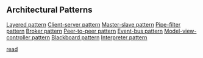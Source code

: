 ## Architectural Patterns
[Layered pattern]()
[Client-server pattern]()
[Master-slave pattern]()
[Pipe-filter pattern]()
[Broker pattern]()
[Peer-to-peer pattern]()
[Event-bus pattern]()
[Model-view-controller pattern]()
[Blackboard pattern]()
[Interpreter pattern]()

[read](https://towardsdatascience.com/10-common-software-architectural-patterns-in-a-nutshell-a0b47a1e9013)
